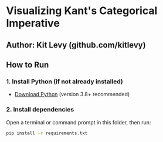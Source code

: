 # Visualizing Kant's Categorical Imperative
## Author: Kit Levy (github.com/kitlevy)

## How to Run

### 1. Install Python (if not already installed)
- [Download Python](https://www.python.org/downloads/) (version 3.8+ recommended)

### 2. Install dependencies
Open a terminal or command prompt in this folder, then run:

```bash
pip install -r requirements.txt
